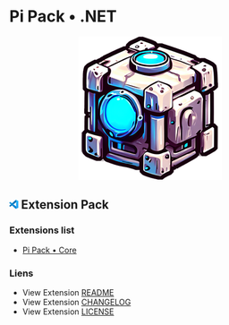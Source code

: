 # Pi Pack • .NET

<div align="center"><picture><img src="/extension/icon.png" title="Pi Pack • .NET" alt="Pi Pack • .NET"></picture></div>

## <picture><img alt="VS Code icon" src="assets/vscode.png"></picture> Extension Pack

### Extensions list

- [Pi Pack • Core](https://marketplace.visualstudio.com/items?itemName=pibcht.pack-core)

### Liens

- View Extension [README](/extension/README.md)
- View Extension [CHANGELOG](/extension/CHANGELOG.md)
- View Extension [LICENSE](/extension/LICENSE.md)
